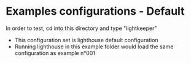 # Examples configurations - Default

In order to test, cd into this directory and type "lightkeeper"

- This configuration set is lighthouse default configuration
- Running lighthouse in this example folder would load the same configuration as example n°001